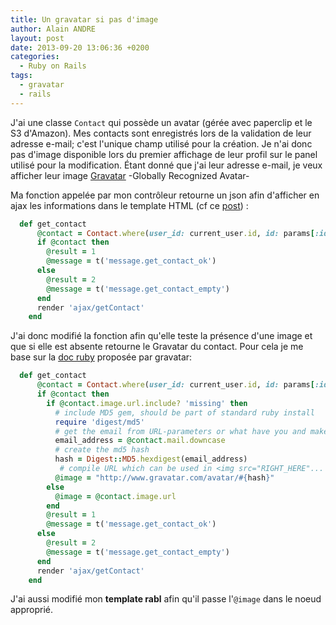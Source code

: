 ```yaml
---
title: Un gravatar si pas d'image
author: Alain ANDRE
layout: post
date: 2013-09-20 13:06:36 +0200
categories:
  - Ruby on Rails
tags:
  - gravatar
  - rails
---
```

J'ai une classe `Contact` qui possède un avatar (gérée avec paperclip et le S3 d'Amazon). Mes contacts sont enregistrés lors de la validation de leur adresse e-mail; c'est l'unique champ utilisé pour la création. Je n'ai donc pas d'image disponible lors du premier affichage de leur profil sur le panel utilisé pour la modification. Étant donné que j'ai leur adresse e-mail, je veux afficher leur image [Gravatar][1] -Globally Recognized Avatar-

Ma fonction appelée par mon contrôleur retourne un json afin d'afficher en ajax les informations dans le template HTML (cf ce [post][2]) :
```ruby Fonction get_contact
  def get_contact
      @contact = Contact.where(user_id: current_user.id, id: params[:id]).first
      if @contact then
        @result = 1
        @message = t('message.get_contact_ok')
      else
        @result = 2
        @message = t('message.get_contact_empty')
      end
      render 'ajax/getContact'
    end
```

J'ai donc modifié la fonction afin qu'elle teste la présence d'une image et que si elle est absente retourne le Gravatar du contact. Pour cela je me base sur la [doc ruby][3] proposée par gravatar:
```ruby Fonction get_contact
  def get_contact
      @contact = Contact.where(user_id: current_user.id, id: params[:id]).first
      if @contact then
        if @contact.image.url.include? 'missing' then
          # include MD5 gem, should be part of standard ruby install
          require 'digest/md5'
          # get the email from URL-parameters or what have you and make lowercase
          email_address = @contact.mail.downcase
          # create the md5 hash
          hash = Digest::MD5.hexdigest(email_address)
           # compile URL which can be used in <img src="RIGHT_HERE"...
          @image = "http://www.gravatar.com/avatar/#{hash}"
        else
          @image = @contact.image.url
        end
        @result = 1
        @message = t('message.get_contact_ok')
      else
        @result = 2
        @message = t('message.get_contact_empty')
      end
      render 'ajax/getContact'
    end
```

J'ai aussi modifié mon **template rabl** afin qu'il passe l'`@image` dans le noeud approprié.

 [1]: http://fr.gravatar.com/
 [2]: http://www.alain-andre.fr/?p=48
 [3]: http://fr.gravatar.com/site/implement/images/ruby/
